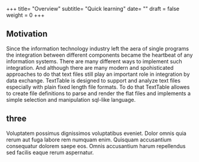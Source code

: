 +++
title= "Overview" 
subtitle= "Quick learning"
date= ""
draft = false
weight = 0
+++

## Motivation

Since the information technology industry left the aera of single programs the integration between different components became the heartbeat of any information systems. There are many different ways to implement such integration. And although there are many modern and spohisticated approaches to do that text files still play an important role in integration by data exchange.
TextTable is designed to support and analyze text files especially with plain fixed length file formats.
To do that TextTable allowes to create file definitions to parse and render the flat files and implements a simple selection and manipulation sql-like language.
 
## three

Voluptatem possimus dignissimos voluptatibus eveniet. Dolor omnis quia rerum aut fuga labore rem numquam enim. Quisquam accusantium consequatur dolorem saepe eos. Omnis accusantium harum repellendus sed facilis eaque rerum aspernatur.